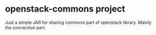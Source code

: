 # openstack-commons project
Just a simple JAR for sharing commons part of openstack library. Mainly the connection part.
